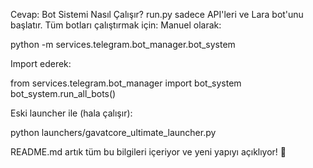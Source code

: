 Cevap: Bot Sistemi Nasıl Çalışır?
run.py sadece API'leri ve Lara bot'unu başlatır. Tüm botları çalıştırmak için:
Manuel olarak:

   python -m services.telegram.bot_manager.bot_system

Import ederek:

   from services.telegram.bot_manager import bot_system
   bot_system.run_all_bots()

Eski launcher ile (hala çalışır):

   python launchers/gavatcore_ultimate_launcher.py


README.md artık tüm bu bilgileri içeriyor ve yeni yapıyı açıklıyor! 🚀